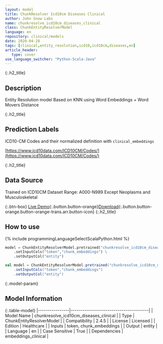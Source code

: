 ```yaml
---
layout: model
title: ChunkResolver Icd10cm Diseases Clinical
author: John Snow Labs
name: chunkresolve_icd10cm_diseases_clinical
class: ChunkEntityResolverModel
language: en
repository: clinical/models
date: 2020-04-28
tags: [clinical,entity_resolution,icd10,icd10cm,diseases,en]
article_header:
   type: cover
use_language_switcher: "Python-Scala-Java"
---
```


{:.h2_title}
## Description
Entity Resolution model Based on KNN using Word Embeddings + Word Movers Distance  


{:.h2_title}
## Prediction Labels
ICD10-CM Codes and their normalized definition with `clinical_embeddings`

[https://www.icd10data.com/ICD10CM/Codes/](https://www.icd10data.com/ICD10CM/Codes/)

{:.h2_title}
## Data Source
Trained on ICD10CM Dataset Range: A000-N989 Except Neoplasms and Musculoskeletal

{:.btn-box}
[Live Demo](https://demo.johnsnowlabs.com/healthcare/ER_ICD10_CM/){:.button.button-orange}[Download](https://s3.amazonaws.com/auxdata.johnsnowlabs.com/clinical/models/chunkresolve_icd10cm_diseases_clinical_en_2.4.5_2.4_1588105984876.zip){:.button.button-orange.button-orange-trans.arr.button-icon}
{:.h2_title}
## How to use 
<div class="tabs-box" markdown="1">

{% include programmingLanguageSelectScalaPython.html %}

```python
model = ChunkEntityResolverModel.pretrained("chunkresolve_icd10cm_diseases_clinical","en","clinical/models") \
	.setInputCols("token","chunk_embeddings") \
	.setOutputCol("entity")
```

```scala
val model = ChunkEntityResolverModel.pretrained("chunkresolve_icd10cm_diseases_clinical","en","clinical/models")
	.setInputCols("token","chunk_embeddings")
	.setOutputCol("entity")
```
</div>



{:.model-param}
## Model Information

{:.table-model}
|----------------|----------------------------------------|
| Model Name     | chunkresolve_icd10cm_diseases_clinical |
| Type           | ChunkEntityResolverModel               |
| Compatibility  | 2.4.5                                  |
| License        | Licensed                               |
| Edition        | Healthcare                             |
| Inputs         | token, chunk_embeddings                |
| Output         | entity                                 |
| Language       | en                                     |
| Case Sensitive | True                                   |
| Dependencies   | embeddings_clinical                    |

